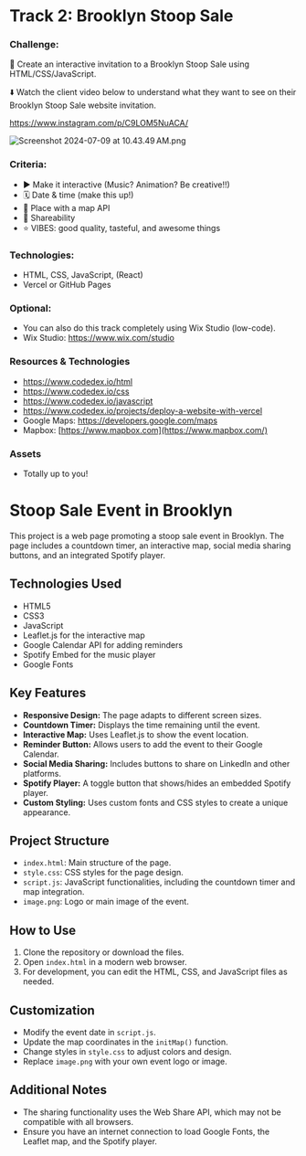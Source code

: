 # Track 2: Brooklyn Stoop Sale

### **Challenge:**

💌 Create an interactive invitation to a Brooklyn Stoop Sale using HTML/CSS/JavaScript.

⬇️ Watch the client video below to understand what they want to see on their Brooklyn Stoop Sale website invitation. 

https://www.instagram.com/p/C9LOM5NuACA/

![Screenshot 2024-07-09 at 10.43.49 AM.png](https://prod-files-secure.s3.us-west-2.amazonaws.com/46eba020-df85-4b97-92fd-a424e844bfac/a41b12d6-504a-49f0-bfff-9d4fc73a3561/Screenshot_2024-07-09_at_10.43.49_AM.png)

### Criteria:

- ▶️ Make it interactive (Music? Animation? Be creative!!)
- 🗓️ Date & time (make this up!)
- 📍 Place with a map API
- 🔗 Shareability
- ⭐️ VIBES: good quality, tasteful, and awesome things

### Technologies:

- HTML, CSS, JavaScript, (React)
- Vercel or GitHub Pages

### Optional:

- You can also do this track completely using Wix Studio (low-code).
- Wix Studio: https://www.wix.com/studio

### Resources & Technologies

- https://www.codedex.io/html
- https://www.codedex.io/css
- https://www.codedex.io/javascript
- https://www.codedex.io/projects/deploy-a-website-with-vercel
- Google Maps: https://developers.google.com/maps
- Mapbox: [https://www.mapbox.com](https://www.mapbox.com/)

### Assets

- Totally up to you!

# Stoop Sale Event in Brooklyn

This project is a web page promoting a stoop sale event in Brooklyn. The page includes a countdown timer, an interactive map, social media sharing buttons, and an integrated Spotify player.

## Technologies Used
- HTML5
- CSS3
- JavaScript
- Leaflet.js for the interactive map
- Google Calendar API for adding reminders
- Spotify Embed for the music player
- Google Fonts

## Key Features
- **Responsive Design:** The page adapts to different screen sizes.
- **Countdown Timer:** Displays the time remaining until the event.
- **Interactive Map:** Uses Leaflet.js to show the event location.
- **Reminder Button:** Allows users to add the event to their Google Calendar.
- **Social Media Sharing:** Includes buttons to share on LinkedIn and other platforms.
- **Spotify Player:** A toggle button that shows/hides an embedded Spotify player.
- **Custom Styling:** Uses custom fonts and CSS styles to create a unique appearance.

## Project Structure
- `index.html`: Main structure of the page.
- `style.css`: CSS styles for the page design.
- `script.js`: JavaScript functionalities, including the countdown timer and map integration.
- `image.png`: Logo or main image of the event.

## How to Use
1. Clone the repository or download the files.
2. Open `index.html` in a modern web browser.
3. For development, you can edit the HTML, CSS, and JavaScript files as needed.

## Customization
- Modify the event date in `script.js`.
- Update the map coordinates in the `initMap()` function.
- Change styles in `style.css` to adjust colors and design.
- Replace `image.png` with your own event logo or image.

## Additional Notes
- The sharing functionality uses the Web Share API, which may not be compatible with all browsers.
- Ensure you have an internet connection to load Google Fonts, the Leaflet map, and the Spotify player.
